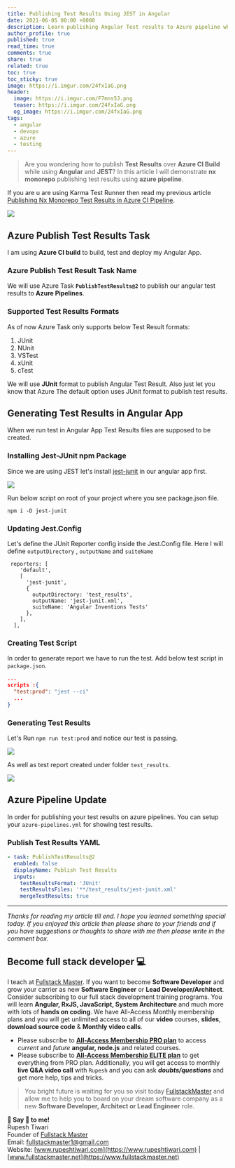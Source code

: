 ```yaml
---
title: Publishing Test Results Using JEST in Angular
date: 2021-06-05 00:00 +0000
description: Learn publishing Angular Test results to Azure pipeline while using JEST test runners. 
author_profile: true
published: true
read_time: true
comments: true
share: true
related: true
toc: true
toc_sticky: true
image: https://i.imgur.com/24fxIaG.png
header:
  image: https://i.imgur.com/F7mns5J.png
  teaser: https://i.imgur.com/24fxIaG.png
  og_image: https://i.imgur.com/24fxIaG.png
tags:
  - angular
  - devops
  - azure
  - testing
---
```


> Are you wondering how to publish **Test Results** over **Azure CI Build** while using **Angular** and **JEST**? In this article I will demonstrate **nx monorepo** publishing test results using **azure pipeline**.

If you are u are using Karma Test Runner then read my previous article [Publishing Nx Monorepo Test Results in Azure CI Pipeline](https://www.rupeshtiwari.com/blog/publishing-nx-monorepo-test-results-in-azure-ci-pipeline/).

![](https://imgur.com/XwPm3dn.gif)

## Azure Publish Test Results Task

I am using **Azure CI build** to build, test and deploy my Angular App. 

### Azure Publish Test Result Task Name
We will use Azure Task **`PublishTestResults@2`** to publish our angular test results to **Azure Pipelines**. 


### Supported Test Results Formats

As of now Azure Task only supports below Test Result formats:

1. JUnit
2. NUnit
3. VSTest
4. xUnit
5. cTest

We will use **JUnit** format to publish Angular Test Result. Also just let you know that Azure The default option uses JUnit format to publish test results.

## Generating Test Results in Angular App

When we run test in Angular App Test Results files are supposed to be created.

### Installing Jest-JUnit npm Package

Since we are using JEST let's install [jest-junit](https://www.npmjs.com/package/jest-junit) in our angular app first.

![](https://imgur.com/LqZMBCh.png)

Run below script on root of your project where you see package.json file.

```shell
npm i -D jest-junit
```

### Updating Jest.Config

Let's define the JUnit Reporter config inside the Jest.Config file. Here I will define `outputDirectory` , `outputName` and `suiteName`

```
 reporters: [
    'default',
    [
      'jest-junit',
      {
        outputDirectory: 'test_results',
        outputName: 'jest-junit.xml',
        suiteName: 'Angular Inventions Tests'
      },
    ],
  ],
```

### Creating Test Script

In order to generate report we have to run the test. Add below test script in `package.json`.

```json
...
scripts :{
  "test:prod": "jest --ci"
  ...
}

```

### Generating Test Results

Let's Run `npm run test:prod` and notice our test is passing.

![](https://imgur.com/GZQZxhI.png)

As well as test report created under folder `test_results`. 

![](https://imgur.com/kVq7uZ2.png)

## Azure Pipeline Update

In order for publishing your test results on azure pipelines. You can setup your `azure-pipelines.yml` for showing test results. 

### Publish Test Results YAML

```yaml
- task: PublishTestResults@2
  enabled: false
  displayName: Publish Test Results
  inputs:
    testResultsFormat: 'JUnit'
    testResultsFiles: '**/test_results/jest-junit.xml'
    mergeTestResults: true
```



---
 
*Thanks for reading my article till end. I hope you learned something special today. If you enjoyed this article then please share to your friends and if you have suggestions or thoughts to share with me then please write in the comment box.*

## Become full stack developer 💻

I teach at [Fullstack Master](https://www.fullstackmaster.net). If you want to become **Software Developer** and grow your carrier as new **Software Engineer** or **Lead Developer/Architect**. Consider subscribing to our full stack development training programs. You will learn **Angular, RxJS, JavaScript, System Architecture** and much more with lots of **hands on coding**. We have All-Access Monthly membership plans and you will get unlimited access to all of our **video** courses, **slides**, **download source code** & **Monthly video calls**.

- Please subscribe to **[All-Access Membership PRO plan](https://www.fullstackmaster.net/pro)** to access *current* and *future* **angular, node.js** and related courses.
- Please subscribe to **[All-Access Membership ELITE plan](https://www.fullstackmaster.net/elite)** to get everything from PRO plan. Additionally, you will get access to monthly **live Q&A video call** with `Rupesh` and you can ask ***doubts/questions*** and get more help, tips and tricks.

> You bright future is waiting for you so visit today [FullstackMaster](www.fullstackmaster.net) and allow me to help you to board on your dream software company as a new **Software Developer, Architect or Lead Engineer** role.

**💖 Say 👋 to me!** 
<br>Rupesh Tiwari
<br>Founder of [Fullstack Master](https://www.fullstackmaster.net)
<br>Email: <a href="mailto:fullstackmaster1@gmail.com?subject=Hi">fullstackmaster1@gmail.com</a> 
<br>Website: [www.rupeshtiwari.com](https://www.rupeshtiwari.com) | [www.fullstackmaster.net](https://www.fullstackmaster.net)

